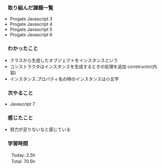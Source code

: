 ### 　取り組んだ課題一覧  
* Progate Javascript 3
* Progate Javascript 4
* Progate Javascript 5
* Progate Javascript 6
### 　わかったこと
* クラスから生成したオブジェクトをインスタンスという
* コンストラクタはインスタンスを生成するときの処理を追加  constructor(内容)
* インスタンス.プロパティ名の時のインスタンスは小文字
### 　次やること
* Javascript 7
### 　感じたこと
* 努力が足りないなと感じている
### 　学習時間
　　Today: 2.5h  
　　Total: 70.5h 
